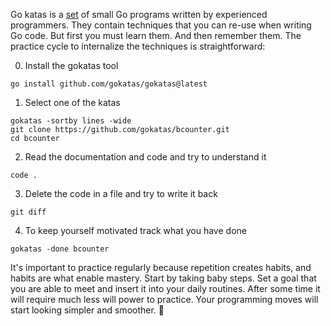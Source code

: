 Go katas is a [set](https://github.com/orgs/gokatas/repositories) of small Go programs written by experienced programmers. They contain techniques that you can re-use when writing Go code. But first you must learn them. And then remember them. The practice cycle to internalize the techniques is straightforward:

0. Install the gokatas tool

```
go install github.com/gokatas/gokatas@latest
```

1. Select one of the katas

```
gokatas -sortby lines -wide
git clone https://github.com/gokatas/bcounter.git
cd bcounter
```

2. Read the documentation and code and try to understand it

```
code .
```

3. Delete the code in a file and try to write it back

```
git diff
```

4. To keep yourself motivated track what you have done

```
gokatas -done bcounter
```

It's important to practice regularly because repetition creates habits, and habits are what enable mastery. Start by taking baby steps. Set a goal that you are able to meet and insert it into your daily routines. After some time it will require much less will power to practice. Your programming moves will start looking simpler and smoother. 🥋
